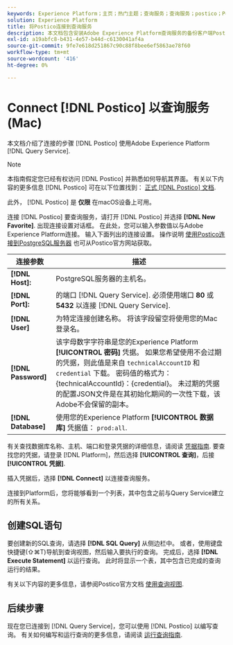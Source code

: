 ```yaml
---
keywords: Experience Platform；主页；热门主题；查询服务；查询服务；postico；Postico；连接到查询服务；
solution: Experience Platform
title: 将Postico连接到查询服务
description: 本文档包含安装Adobe Experience Platform查询服务的备份客户端Postico的链接。
exl-id: a19abfc8-b431-4e57-b44d-c6130041af4a
source-git-commit: 9fe7e618d251867c90c88f8bee6ef5863ae78f60
workflow-type: tm+mt
source-wordcount: '416'
ht-degree: 0%

---
```


# Connect [!DNL Postico] 以查询服务(Mac)

本文档介绍了连接的步骤 [!DNL Postico] 使用Adobe Experience Platform [!DNL Query Service].

>[!NOTE]
>
> 本指南假定您已经有权访问 [!DNL Postico] 并熟悉如何导航其界面。 有关以下内容的更多信息 [!DNL Postico] 可在以下位置找到： [正式 [!DNL Postico] 文档](https://eggerapps.at/postico/docs).
> 
> 此外， [!DNL Postico] 是 **仅限** 在macOS设备上可用。

连接 [!DNL Postico] 要查询服务，请打开 [!DNL Postico] 并选择 **[!DNL New Favorite]**. 出现连接设置对话框。 在此处，您可以输入参数值以与Adobe Experience Platform连接。 输入下面列出的连接设置。 操作说明 [使用Postico连接到PostgreSQL服务器](https://eggerapps.at/postico/docs/v1.5.21/favorite-window.html) 也可从Postico官方网站获取。

| 连接参数 | 描述 |
|---|---|
| **[!DNL Host]:** | PostgreSQL服务器的主机名。 |
| **[!DNL Port]:** | 的端口 [!DNL Query Service]. 必须使用端口 **80** 或 **5432** 以连接 [!DNL Query Service]. |
| **[!DNL User]** | 为特定连接创建名称。 将该字段留空将使用您的Mac登录名。 |
| **[!DNL Password]** | 该字母数字字符串是您的Experience Platform **[!UICONTROL 密码]** 凭据。 如果您希望使用不会过期的凭据，则此值是来自 `technicalAccountID` 和 `credential` 下载。 密码值的格式为：{technicalAccountId}：{credential}。 未过期的凭据的配置JSON文件是在其初始化期间的一次性下载，该Adobe不会保留的副本。 |
| **[!DNL Database]** | 使用您的Experience Platform **[!UICONTROL 数据库]** 凭据值： `prod:all`. |

有关查找数据库名称、主机、端口和登录凭据的详细信息，请阅读 [凭据指南](../ui/credentials.md). 要查找您的凭据，请登录 [!DNL Platform]，然后选择 **[!UICONTROL 查询]**，后接 **[!UICONTROL 凭据]**.

插入凭据后，选择 **[!DNL Connect]** 以连接查询服务。

连接到Platform后，您将能够看到一个列表，其中包含之前与Query Service建立的所有关系。

## 创建SQL语句

要创建新的SQL查询，请选择 **[!DNL SQL Query]** 从侧边栏中。 或者，使用键盘快捷键(⇧⌘T)导航到查询视图，然后输入要执行的查询。 完成后，选择 **[!DNL Execute Statement]** 以运行查询。 此时将显示一个表，其中包含已完成的查询运行的结果。

有关以下内容的更多信息，请参阅Postico官方文档 [使用查询视图](https://eggerapps.at/postico/docs/v1.3.1/sql-query-view.html).

## 后续步骤

现在您已连接到 [!DNL Query Service]，您可以使用 [!DNL Postico] 以编写查询。 有关如何编写和运行查询的更多信息，请阅读 [运行查询指南](../best-practices/writing-queries.md).
